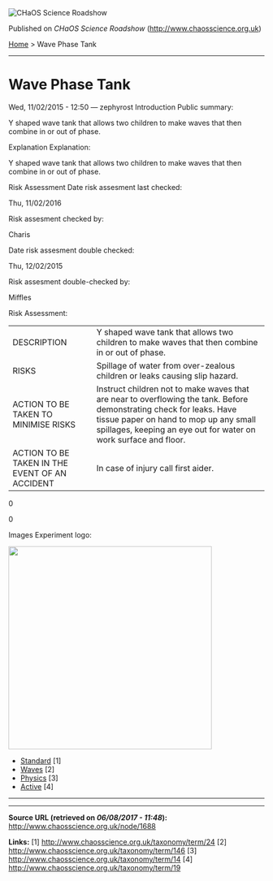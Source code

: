 <img src="http://www.chaosscience.org.uk/sites/default/files/garland_logo.png" alt="CHaOS Science Roadshow" id="logo" class="print-logo" />

Published on *CHaOS Science Roadshow* (<http://www.chaosscience.org.uk>)

[Home](http://www.chaosscience.org.uk/) &gt; Wave Phase Tank

------------------------------------------------------------------------

Wave Phase Tank
===============

<span class="submitted">Wed, 11/02/2015 - 12:50 — zephyrost</span>
Introduction
Public summary: 

Y shaped wave tank that allows two children to make waves that then combine in or out of phase.

Explanation
Explanation: 

Y shaped wave tank that allows two children to make waves that then combine in or out of phase.

Risk Assessment
Date risk assesment last checked: 

<span class="date-display-single">Thu, 11/02/2016</span>

Risk assesment checked by: 

Charis

Date risk assesment double checked: 

<span class="date-display-single">Thu, 12/02/2015</span>

Risk assesment double-checked by: 

Miffles

Risk Assessment: 

|                                                |                                                                                                                                                                                                                                   |
|------------------------------------------------|-----------------------------------------------------------------------------------------------------------------------------------------------------------------------------------------------------------------------------------|
| DESCRIPTION                                    | Y shaped wave tank that allows two children to make waves that then combine in or out of phase.                                                                                                                                   |
| RISKS                                          | Spillage of water from over-zealous children or leaks causing slip hazard.                                                                                                                                                        |
| ACTION TO BE TAKEN TO MINIMISE RISKS           | Instruct children not to make waves that are near to overflowing the tank. Before demonstrating check for leaks. Have tissue paper on hand to mop up any small spillages, keeping an eye out for water on work surface and floor. |
| ACTION TO BE TAKEN IN THE EVENT OF AN ACCIDENT | In case of injury call first aider.                                                                                                                                                                                               |

0

0

Images
Experiment logo: 

<img src="http://www.chaosscience.org.uk/sites/default/files/imagefield_default_images/unknownexpt.png?1321624030" class="imagefield imagefield-field_experiment_logo" width="400" height="400" />

-   [Standard](http://www.chaosscience.org.uk/taxonomy/term/24 "A standard CHaOS experiment, useable for all hands-on events.") <span class="print-footnote">\[1\]</span>
-   [Waves](http://www.chaosscience.org.uk/taxonomy/term/146) <span class="print-footnote">\[2\]</span>
-   [Physics](http://www.chaosscience.org.uk/taxonomy/term/14) <span class="print-footnote">\[3\]</span>
-   [Active](http://www.chaosscience.org.uk/taxonomy/term/19 "Experiment has working equipment at the time of last update, and is available for events.") <span class="print-footnote">\[4\]</span>

****

------------------------------------------------------------------------

**Source URL (retrieved on *06/08/2017 - 11:48*):** <http://www.chaosscience.org.uk/node/1688>

**Links:**
\[1\] http://www.chaosscience.org.uk/taxonomy/term/24
\[2\] http://www.chaosscience.org.uk/taxonomy/term/146
\[3\] http://www.chaosscience.org.uk/taxonomy/term/14
\[4\] http://www.chaosscience.org.uk/taxonomy/term/19

